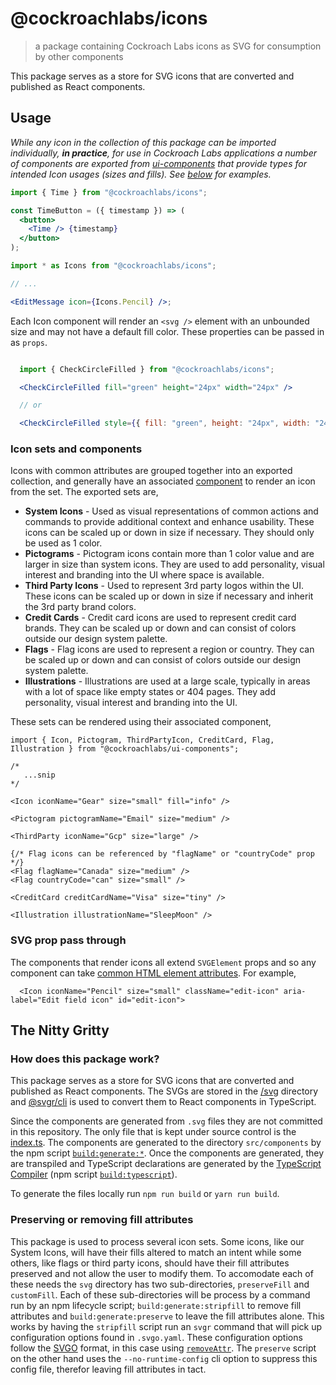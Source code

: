 # @cockroachlabs/icons

> a package containing Cockroach Labs icons as SVG for consumption by other components

This package serves as a store for SVG icons that are converted and published as React components.

## Usage

_While any icon in the collection of this package can be imported individually, **in practice**, for use in Cockroach Labs applications a number of components are exported from [ui-components](../ui-components/src/Icon/index.ts) that provide types for intended Icon usages (sizes and fills). See [below](#icon-sets-and-components) for examples._

```jsx
import { Time } from "@cockroachlabs/icons";

const TimeButton = ({ timestamp }) => (
  <button>
    <Time /> {timestamp}
  </button>
);
```

```jsx
import * as Icons from "@cockroachlabs/icons";

// ...

<EditMessage icon={Icons.Pencil} />;
```

Each Icon component will render an `<svg />` element with an unbounded size and may not have a default fill color. These properties can be passed in as `props`.

```jsx

  import { CheckCircleFilled } from "@cockroachlabs/icons";

  <CheckCircleFilled fill="green" height="24px" width="24px" />

  // or

  <CheckCircleFilled style={{ fill: "green", height: "24px", width: "24px" }} />
```

### Icon sets and components

Icons with common attributes are grouped together into an exported collection, and generally have an associated [component](../ui-components/src/Icon/index.ts) to render an icon from the set. The exported sets are,

- **System Icons** - Used as visual representations of common actions and commands to provide additional context and enhance usability. These icons can be scaled up or down in size if necessary. They should only be used as 1 color.
- **Pictograms** - Pictogram icons contain more than 1 color value and are larger in size than system icons. They are used to add personality, visual interest and branding into the UI where space is available.
- **Third Party Icons** - Used to represent 3rd party logos within the UI. These icons can be scaled up or down in size if necessary and inherit the 3rd party brand colors.
- **Credit Cards** - Credit card icons are used to represent credit card brands. They can be scaled up or down and can consist of colors outside our design system palette.
- **Flags** - Flag icons are used to represent a region or country. They can be scaled up or down and can consist of colors outside our design system palette.
- **Illustrations** - Illustrations are used at a large scale, typically in areas with a lot of space like empty states or 404 pages. They add personality, visual interest and branding into the UI.

These sets can be rendered using their associated component,

```tsx
import { Icon, Pictogram, ThirdPartyIcon, CreditCard, Flag, Illustration } from "@cockroachlabs/ui-components";

/*
   ...snip
*/

<Icon iconName="Gear" size="small" fill="info" />

<Pictogram pictogramName="Email" size="medium" />

<ThirdParty iconName="Gcp" size="large" />

{/* Flag icons can be referenced by "flagName" or "countryCode" prop  */}
<Flag flagName="Canada" size="medium" />
<Flag countryCode="can" size="small" />

<CreditCard creditCardName="Visa" size="tiny" />

<Illustration illustrationName="SleepMoon" />
```

### SVG prop pass through

The components that render icons all extend `SVGElement` props and so any component can take [common HTML element attributes](https://developer.mozilla.org/en-US/docs/Web/HTML/Global_attributes). For example,

```tsx
  <Icon iconName="Pencil" size="small" className="edit-icon" aria-label="Edit field icon" id="edit-icon">
```


## The Nitty Gritty
### How does this package work?

This package serves as a store for SVG icons that are converted and published as React components. The SVGs are stored in the [/svg](https://github.com/cockroachdb/ui/tree/master/packages/icons/svg) directory and [@svgr/cli](https://react-svgr.com/docs/cli/) is used to convert them to React components in TypeScript.

Since the components are generated from `.svg` files they are not committed in this repository. The only file that is kept under source control is the [index.ts](https://github.com/cockroachdb/ui/blob/master/packages/icons/src/index.ts). The components are generated to the directory `src/components` by the npm script [`build:generate:*`](https://github.com/cockroachdb/ui/blob/master/packages/icons/package.json). Once the components are generated, they are transpiled and TypeScript declarations are generated by the [TypeScript Compiler](https://www.typescriptlang.org/docs/handbook/compiler-options.html) (npm script [`build:typescript`](https://github.com/cockroachdb/ui/blob/master/packages/icons/package.json)).

To generate the files locally run `npm run build` or `yarn run build`.

### Preserving or removing fill attributes

This package is used to process several icon sets. Some icons, like our System Icons, will have their fills altered to match an intent while some others, like flags or third party icons, should have their fill attributes preserved and not allow the user to modify them. To accomodate each of these needs the `svg` directory has two sub-directories, `preserveFill` and `customFill`. Each of these sub-directories will be process by a command run by an npm lifecycle script; `build:generate:stripfill` to remove fill attributes and `build:generate:preserve` to leave the fill attributes alone. This works by having the `stripfill` script run an `svgr` command that will pick up configuration options found in `.svgo.yaml`. These configuration options follow the [SVGO](https://github.com/svg/svgo/) format, in this case using [`removeAttr`](https://github.com/svg/svgo/blob/master/plugins/removeAttrs.js). The `preserve` script on the other hand uses the `--no-runtime-config` cli option to suppress this config file, therefor leaving fill attributes in tact.
